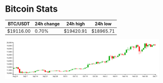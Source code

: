# Bitcoin Stats

BTC/USDT|24h change|24h high|24h low|
|---|---|---|---|
|$19116.00|0.70%|$19420.91|$18965.71|

<img src="./chart.svg">
